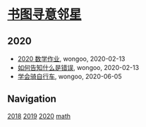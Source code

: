 # [书图寻意邻星](https://wongoo.gitee.io/sons)

## 2020
* [2020 数学作业](/shutu/2020/2020-home-work), wongoo, 2020-02-13
* [如何告知什么是错误](/shutu/2020/2020-06-05-learn-drive-bike), wongoo, 2020-02-13
* [学会骑自行车](/shutu/2020/2020-02-13-how-to-tell-what-is-wrong), wongoo, 2020-06-05

## Navigation
[2018](/shutu/2018/)
[2019](/shutu/2019/)
[2020](/shutu/2020/)
[math](/shutu/math/)
